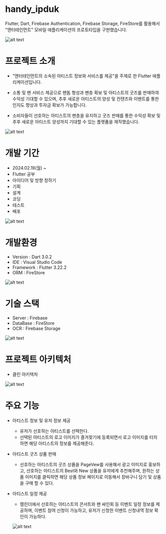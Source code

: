 # handy_ipduk
Flutter, Dart, Firebase Authentication, Firebase Storage, FireStore를 활용해서
"엔터테인먼트" 모바일 애플리케이션의 프로토타입을 구현했습니다.

![alt text](img1.daumcdn-1.gif)

# 프로젝트 소개
- "엔터테인먼트의 소속된 아티스트 정보와 서비스를 제공"을 주제로 한 Flutter 애플리케이션입니다.

- 소통 및 팬 서비스 제공으로 팬돔 형성과 팬층 확보 및 아티스트의 굿즈를 판매하여 수익성 기대할 수 있으며,
추후 새로운 아티스트의 양성 및 컨텐츠와 이벤트를 통한 인지도 향상과 투자금 확보가 가능합니다.

- 소비자들이 선호하는 아티스트의 팬층을 유지하고 굿즈 판매를 통한 수익성 확보 및 추후 새로운 아티스트 양성까지 기대할 수 있는 플랫폼을 제작했습니다.

![alt text](img.gif)

# 개발 기간
- 2024.02.19(월) ~
- Flutter 공부
- 아이디어 및 방향 정하기
- 기획
- 설계
- 코딩
- 테스트
- 배포

![alt text](img1.daumcdn-2.gif)

# 개발환경
- Version : Dart 3.0.2
- IDE : Visual Studio Code
- Framework : Flutter 3.22.2
- ORM : FireStore

![alt text](img1.daumcdn-4.gif)

# 기술 스택
- Server : Firebase
- DataBase : FireStore
- OCR : Firebase Storage

![alt text](img1.daumcdn-3.gif)

# 프로젝트 아키텍처
- 클린 아키텍처

![alt text](189ed0fe43d581b7d.gif)

# 주요 기능
- 아티스트 정보 및 유저 정보 제공
  - 유저가 선호하는 아티스트를 선택한다.
  - 선택된 아티스트의 로고 이미지가 즐겨찾기에 등록되면서 로고 이미지를 터치하면 해당 아티스트의 정보를 제공해준다.

- 아티스트 굿즈 상품 판매
  - 선호하는 아티스트의 굿즈 상품을 PageVew를 사용해서 광고 이미지로 홍보하고, 선호하는 아티스트의 Best와 New 상품을 유저에게 추천해주며, 원하는 상품 이미지를 클릭하면 해당 상품 정보 페이지로 이동해서 장바구니 담기 및 상품을 구매 할 수 있다.

- 아티스트 일정 제공
  - 캘린더에서 선호하는 아티스트의 콘서트와 팬 싸인회 등 이벤트 일정 정보를 제공하며, 이벤트 참여 신청이 가능하고, 유저가 신청한 이벤트 신청내역 정보 확인이 가능하다.

  ![alt text](edd210b5476d0c1aa88ea7efcc6a837bd6349b29.gif)
